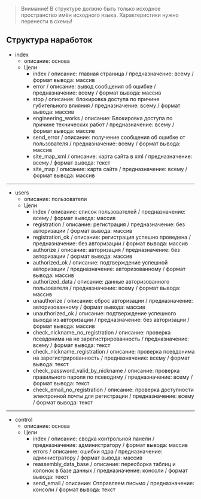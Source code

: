 > Внимание! В структуре должно быть только исходное пространство имён исходного языка. Характеристики нужно перенести в схемы!

## Структура наработок

+ index
  + описание: основа
  + Цели
    + index / описание: главная страница / предназначение: всему / формат вывода: массив
    + error / описание: вывод сообщения об ошибке / предназначение: всему / формат вывода: массив
    + stop / описание: блокировка доступа по причине губительного влияния / предназначение: всему / формат вывода: массив
    + engineering_works / описание: Блокировка доступа по причине технических работ / предназначение: всему / формат вывода: массив
    + send_error / описание: получение сообщения об ошибке от пользователя / предназначение: всему / формат вывода: массив
    + site_map_xml / описание: карта сайта в xml / предназначение: всему / формат вывода: текст
    + site_map / описание: карта сайта / предназначение: всему / формат вывода: массив

<hr>

+ users
  + описание: пользователи
  + Цели
    + index / описание: список пользователей / предназначение: всему / формат вывода: массив
    + registration / описание: регистрация / предназначение: без авторизации / формат вывода: массив
    + registration_ok / описание: регистрация успешно проведена / предназначение: без авторизации / формат вывода: массив
    + authorize / описание: авторизация / предназначение: без авторизации / формат вывода: массив
    + authorized_ok / описание: подтверждение успешной авторизации / предназначение: авторизованному / формат вывода: массив
    + authorized_data / описание: данные авторизованного пользователя / предназначение: всему / формат вывода: массив
    + unauthorize / описание: сброс авторизации / предназначение: авторизованному / формат вывода: массив
    + unauthorized_ok / описание: подтверждение успешного выхода из авторизации / предназначение: без авторизации / формат вывода: массив
    + check_nickname_no_registration / описание: проверка псевдонима на не зарегистрированность / предназначение: всему / формат вывода: текст
    + check_nickname_registration / описание: проверка псевдонима на зарегистрированность / предназначение: всему / формат вывода: текст
    + check_password_valid_by_nickname / описание: проверка правильного пароля по псеводиму / предназначение: всему / формат вывода: текст
    + check_email_no_registration / описание: проверка доступности электронной почты для регистрации / предназначение: всему / формат вывода: текст

<hr>
  
+ control
  + описание: основа
  + Цели
    + index / описание: сводка контрольной панели / предназначение: администратору / формат вывода: массив
    + errors / описание: ошибки ядра / предназначение: администратору / формат вывода: массив
    + reassembly_data_base / описание: пересборка таблиц и колонок в базе данных / предназначение: консоли / формат вывода: текст
    + send_email / описание: Отправляем письмо / предназначение: консоли / формат вывода: текст